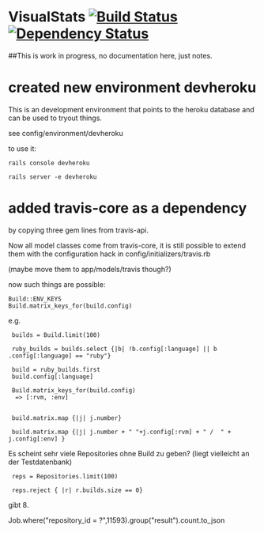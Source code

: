 # VisualStats [![Build Status](https://secure.travis-ci.org/thoughtbot/factory_girl.png)](http://travis-ci.org/thoughtbot/factory_girl?branch=master) [![Dependency Status](https://gemnasium.com/thoughtbot/factory_girl.png)](https://gemnasium.com/thoughtbot/factory_girl)

##This is work in progress, no documentation here, just notes.


# created new environment devheroku

This is an development environment that points to the heroku database and can be used to tryout things.

see 
    config/environment/devheroku

to use it: 

    rails console devheroku

    rails server -e devheroku


# added travis-core as a dependency

by copying three gem lines from travis-api.

Now all model classes come from travis-core, it is still possible to extend them with the configuration hack in 
config/initializers/travis.rb

(maybe move them to app/models/travis though?)

now such things are possible: 
    
    Build::ENV_KEYS
    Build.matrix_keys_for(build.config)

e.g.

     builds = Build.limit(100)
     
     ruby_builds = builds.select {|b| !b.config[:language] || b .config[:language] == "ruby"}
 
     build = ruby_builds.first
     build.config[:language]
 
     Build.matrix_keys_for(build.config)
      => [:rvm, :env] 
     
 
     build.matrix.map {|j| j.number}
 
     build.matrix.map {|j| j.number + " "+j.config[:rvm] + " /  " + j.config[:env] }


 Es scheint sehr viele Repositories ohne Build zu geben? (liegt vielleicht an der Testdatenbank)

     reps = Repositories.limit(100)

     reps.reject { |r| r.builds.size == 0}

gibt 8.



Job.where("repository_id = ?",11593).group("result").count.to_json







